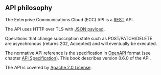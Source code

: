 ## API philosophy

The Enterprise Communications Cloud (ECC) API is a [REST](https://en.wikipedia.org/wiki/Representational_state_transfer) API.

The API uses HTTP over TLS with [JSON payload](payload.md).

Operations that change subscription state such as POST/PATCH/DELETE are asynchronous (returns 202, Accepted) and will eventually be executed. 

The normative API reference is the specification in [OpenAPI](https://github.com/OAI/OpenAPI-Specification) format (see chapter [API Specification](swagger_specification.md)). This book describes version 0.6.0 of the API.

The API is covered by [Apache 2.0 License](license.md).



